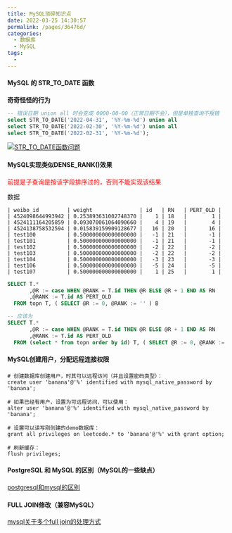 ```yaml
---
title: MySQL琐碎知识点
date: 2022-03-25 14:30:57
permalink: /pages/36476d/
categories: 
  - 数据库
  - MySQL
tags: 
  - 
---
```


#### MySQL 的 STR_TO_DATE 函数

**奇奇怪怪的行为**

```sql
-- 错误日期 union all 时会变成 0000-00-00（正常日期不会），但是单独查询不报错
select STR_TO_DATE('2022-04-31', '%Y-%m-%d') union all
select STR_TO_DATE('2022-02-30', '%Y-%m-%d') union all
select STR_TO_DATE('2022-02-31', '%Y-%m-%d');
```

[![STR_TO_DATE函数问题](https://s1.ax1x.com/2022/07/15/jhz8oV.png)](https://imgtu.com/i/jhz8oV)

#### MySQL实现类似DENSE_RANK()效果
<span style='color: red;'>前提是子查询是按该字段排序过的，否则不能实现该结果</span>

数据
```text
| weibo_id         | weight               | id   | RN   | PERT_OLD |
| 4524098644993942 | 0.253893631002748370 |    1 | 18   |        1 |
| 4524111164205859 | 0.093070061064090660 |    4 | 19   |        4 |
| 4524138758532594 | 0.015839159909128677 |   16 | 20   |       16 |
| test100          | 0.500000000000000000 |   -1 | 21   |       -1 |
| test101          | 0.500000000000000000 |   -1 | 21   |       -1 |
| test102          | 0.500000000000000000 |   -2 | 22   |       -2 |
| test103          | 0.500000000000000000 |   -2 | 22   |       -2 |
| test104          | 0.500000000000000000 |   -3 | 23   |       -3 |
| test106          | 0.500000000000000000 |   -5 | 24   |       -5 |
| test107          | 0.500000000000000000 |    1 | 25   |        1 |
```
```sql
SELECT T.*  
       ,@R := case WHEN @RANK = T.id THEN @R ELSE @R + 1 END AS RN
       ,@RANK := T.id AS PERT_OLD                                  
  FROM topn T, ( SELECT @R := 0, @RANK := '' ) B 

-- 应该为
SELECT T.*  
       ,@R := case WHEN @RANK = T.id THEN @R ELSE @R + 1 END AS RN
       ,@RANK := T.id AS PERT_OLD                                  
  FROM (select * from topn order by id) T, ( SELECT @R := 0, @RANK := '' ) B 
```

#### MySQL创建用户，分配远程连接权限

```shell script
# 创建数据库创建用户，时其可以远程访问（并且设置密码类型）：
create user 'banana'@'%' identified with mysql_native_password by 'banana';

# 如果已经有用户，设置为可远程访问，可以使用：
alter user 'banana'@'%' identified with mysql_native_password by 'banana';

# 设置可以读写刚创建的demo数据库：
grant all privileges on leetcode.* to 'banana'@'%' with grant option;

# 刷新缓存：
flush privileges;
```

#### PostgreSQL 和 MySQL 的区别（MySQL的一些缺点）

[postgresql和mysql的区别](https://m.php.cn/article/485152.html)

#### FULL JOIN修改（兼容MySQL）

[mysql关于多个full join的处理方式](https://blog.csdn.net/m690192206/article/details/107819953)